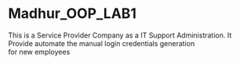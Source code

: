 # Madhur_OOP_LAB1
This is a Service Provider Company as a IT Support Administration.
It Provide automate the manual login credentials generation for new employees
